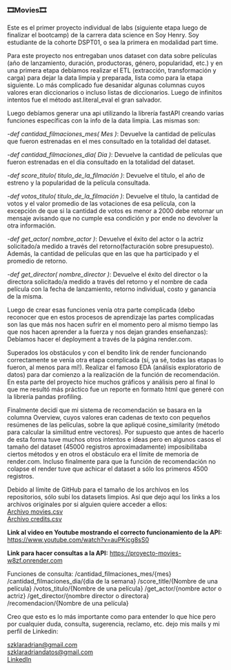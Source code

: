 ### 🎞️**Movies**🎞️

Este es el primer proyecto individual de labs (siguiente etapa luego de finalizar el bootcamp) de la carrera data science en Soy Henry. Soy estudiante de la cohorte DSPT01, o sea la primera en modalidad part time.

Para este proyecto nos entregaban unos dataset con data sobre películas (año de lanzamiento, duración, productoras, género, popularidad, etc.) y en una primera etapa debíamos realizar el ETL (extracción, transformación y carga) para dejar la data limpia y preparada, lista como para la etapa siguiente. Lo más complicado fue desanidar algunas columnas cuyos valores eran diccionarios o incluso listas de diccionarios. Luego de infinitos intentos fue el método ast.literal_eval el gran salvador.

Luego debíamos generar una api utilizando la librería fastAPI creando varias funciones específicas con la info de la data limpia. Las mismas son:

*-def cantidad_filmaciones_mes( Mes )*: Devuelve la cantidad de películas que fueron estrenadas en el mes consultado en la totalidad del dataset.

*-def cantidad_filmaciones_dia( Dia )*: Devuelve la cantidad de películas que fueron estrenadas en el día consultado en la totalidad del dataset.

*-def score_titulo( titulo_de_la_filmación )*: Devuelve el título, el año de estreno y la popularidad de la película consultada.

*-def votos_titulo( titulo_de_la_filmación )*: Devuelve el título, la cantidad de votos y el valor promedio de las votaciones de esa película, con la excepción de que si la cantidad de votos es menor a 2000 debe retornar un mensaje avisando que no cumple esa condición y por ende no devolver la otra información.

*-def get_actor( nombre_actor )*: Devuelve el éxito del actor o la actriz solicitado/a medido a través del retorno(facturación sobre presupuesto). Además, la cantidad de películas que en las que ha participado y el promedio de retorno.

*-def get_director( nombre_director )*: Devuelve el éxito del director o la directora solicitado/a medido a través del retorno y el nombre de cada película con la fecha de lanzamiento, retorno individual, costo y ganancia de la misma.

Luego de crear esas funciones venía otra parte complicada (debo reconocer que en estos procesos de aprendizaje las partes complicadas son las que más nos hacen sufrir en el momento pero al mismo tiempo las que nos hacen aprender a la fuerza y nos dejan grandes enseñanzas): Debíamos hacer el deployment a través de la página render.com.

Superados los obstáculos y con el bendito link de render funcionando correctamente se venía otra etapa complicada (sí, ya sé, todas las etapas lo fueron, al menos para mí!). Realizar el famoso EDA (análisis exploratorio de datos) para dar comienzo a la realización de la función de recomendación. En esta parte del proyecto hice muchos gráficos y análisis pero al final lo que me resultó más práctico fue un reporte en formato html que generé con la librería pandas profiling.

Finalmente decidí que mi sistema de recomendación se basara en la columna Overview, cuyos valores eran cadenas de texto con pequeños resúmenes de las películas, sobre la que apliqué cosine_similarity (método para calcular la similitud entre vectores). Por supuesto que antes de hacerlo de esta forma tuve muchos otros intentos e ideas pero en algunos casos el tamaño del dataset (45000 registros aproximadamente) imposibilitaba ciertos métodos y en otros el obstáculo era el límite de memoria de render.com. Incluso finalmente para que la función de recomendación no colapse el render tuve que achicar el dataset a sólo los primeros 4500 registros.

Debido al límite de GitHub para el tamaño de los archívos en los repositorios, sólo subí los datasets limpios. Así que dejo aquí los links a los archivos originales por si alguien quiere acceder a ellos:  
[Archivo movies.csv](https://drive.google.com/file/d/1NsemqaN83nSCiXJAK-Zpg-yb2iC0NMgu/view?usp=sharing)  
[Archivo credits.csv](https://drive.google.com/file/d/1ILLlv0zh9o32_bQTaGeRSVj5rpf1yzs6/view?usp=sharing)

**Link al video en Youtube mostrando el correcto funcionamiento de la API:**
https://www.youtube.com/watch?v=auPKicg8sS0

**Link para hacer consultas a la API:**
https://proyecto-movies-w8zf.onrender.com

Funciones de consulta:
/cantidad_filmaciones_mes/{mes}
/cantidad_filmaciones_dia/{dia de la semana}
/score_title/{Nombre de una película}
/votos_titulo/{Nombre de una película}
/get_actor/{nombre actor o actriz}
/get_director/{nombre director o directora}
/recomendacion/{Nombre de una película}


Creo que esto es lo más importante como para entender lo que hice pero por cualquier duda, consulta, sugerencia, reclamo, etc. dejo mis mails y mi perfil de Linkedin:

szklaradrian@gmail.com  
szklaradriandatos@gmail.com  
[LinkedIn](www.linkedin.com/in/adrian-szklar)
